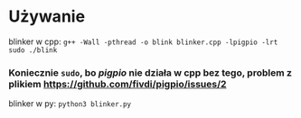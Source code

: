 # Używanie
blinker w cpp:
```g++ -Wall -pthread -o blink blinker.cpp -lpigpio -lrt```
```sudo ./blink```

### Koniecznie `sudo`, bo *pigpio* nie działa w cpp bez tego, problem z plikiem https://github.com/fivdi/pigpio/issues/2

blinker w py:
```python3 blinker.py```

